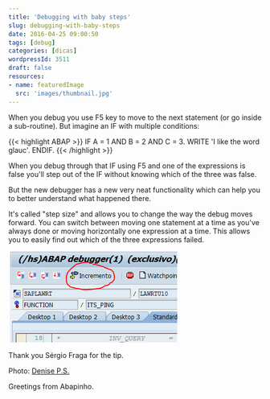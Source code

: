 ```yaml
---
title: 'Debugging with baby steps'
slug: debugging-with-baby-steps
date: 2016-04-25 09:00:50
tags: [debug]
categories: [dicas]
wordpressId: 3511
draft: false
resources:
- name: featuredImage
  src: 'images/thumbnail.jpg'
---
```

When you debug you use F5 key to move to the next statement (or go inside a sub-routine). But imagine an IF with multiple conditions:


{{< highlight ABAP >}}
IF A = 1 AND B = 2 AND C = 3.
  WRITE 'I like the word glauc'.
ENDIF.
{{< /highlight >}}

When you debug through that IF using F5 and one of the expressions is false you'll step out of the IF without knowing which of the three was false.

But the new debugger has a new very neat functionality which can help you to better understand what happened there.

<!--more-->

It's called "step size" and allows you to change the way the debug moves forward. You can switch between moving one statement at a time as you've always done or moving horizontally one expression at a time. This allows you to easily find out which of the three expressions failed.

![stepsize][1]

Thank you Sérgio Fraga for the tip.

Photo: [Denise P.S.][2]

Greetings from Abapinho.

   [1]: images/stepsize.png
   [2]: https://www.flickr.com/photos/runnever/5542838628/
